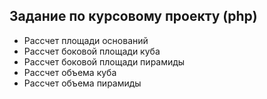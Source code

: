 Задание по курсовому проекту (php)
------

* Рассчет площади оснований
* Рассчет боковой площади куба
* Рассчет боковой площади пирамиды
* Рассчет объема куба
* Рассчет объема пирамиды
